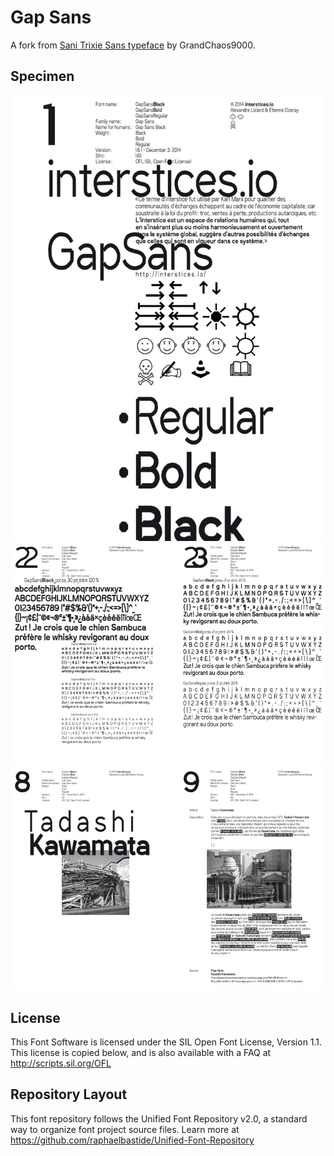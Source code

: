 # Gap Sans

A fork from [Sani Trixie Sans typeface](http://openfontlibrary.org/en/font/sani-trixie-sans) by GrandChaos9000.

## Specimen
![specimen](https://raw.githubusercontent.com/Interstices-/GapSans/master/documentation/specimen/web/Specimen.jpg)
![specimen](https://raw.githubusercontent.com/Interstices-/GapSans/master/documentation/specimen/web/Specimen12.jpg)
![specimen](https://raw.githubusercontent.com/Interstices-/GapSans/master/documentation/specimen/web/Specimen5.jpg)

## License

This Font Software is licensed under the SIL Open Font License, Version 1.1. 
This license is copied below, and is also available with a FAQ at 
http://scripts.sil.org/OFL

## Repository Layout

This font repository follows the Unified Font Repository v2.0, 
a standard way to organize font project source files. Learn more at 
https://github.com/raphaelbastide/Unified-Font-Repository

